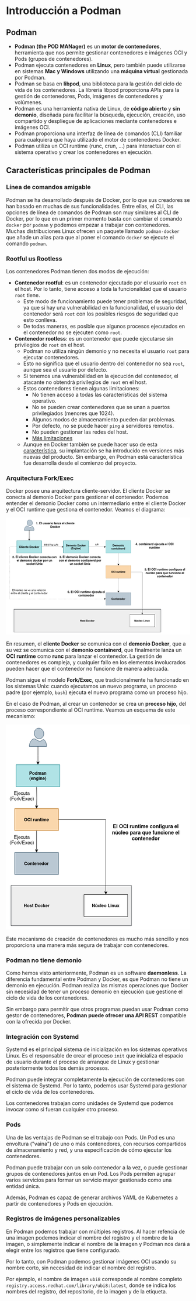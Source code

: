 # Introducción a Podman

## Podman

* **Podman (the POD MANager)** es un **motor de contenedores**, herramienta que nos permite gestionar contenedores e imágenes OCI y Pods (grupos de contenedores). 
* Podman ejecuta contenedores en **Linux**, pero también puede utilizarse en sistemas **Mac y Windows** utilizando una **máquina virtual** gestionada por Podman. 
* Podman se basa en **libpod**, una biblioteca para la gestión del ciclo de vida de los contenedores. La librería libpod proporciona APIs para la gestión de contenedores, Pods, imágenes de contenedores y volúmenes.
* Podman es una herramienta nativa de Linux, de **código abierto** y **sin demonio**, diseñada para facilitar la búsqueda, ejecución, creación, uso compartido y despliegue de aplicaciones mediante contenedores e imágenes OCI.
* Podman proporciona una interfaz de línea de comandos (CLI) familiar para cualquiera que haya utilizado el motor de contenedores Docker. 
* Podman utiliza un OCI runtime (runc, crun, ...) para interactuar con el sistema operativo y crear los contenedores en ejecución. 


## Características principales de Podman

### Línea de comandos amigable

Podman se ha desarrollado después de Docker, por lo que sus creadores se han basado en muchas de sus funcionalidades. Entre ellas, el CLI, las opciones de línea de comandos de Podman son muy similares al CLI de Docker, por lo que en un primer momento basta con cambiar el comando `docker` por `podman` y podemos empezar a trabajar con contenedores. Muchas distribuciones Linux ofrecen un paquete llamado `podman-docker` que añade un alias para que al poner el comando `docker` se ejecute el comando `podman`.

### Rootful us Rootless

Los contenedores Podman tienen dos modos de ejecución:

* **Contenedor rootful**: es un contenedor ejecutado por el usuario `root` en el host. Por lo tanto, tiene acceso a toda la funcionalidad que el usuario `root` tiene. 
    * Este modo de funcionamiento puede tener problemas de seguridad, ya que si hay una vulnerabilidad en la funcionalidad, el usuario del contenedor será `root` con los posibles riesgos de seguridad que esto conlleva.
    * De todas maneras, es posible que algunos procesos ejecutados en el contenedor no se ejecuten como `root`. 
* **Contenedor rootless**: es un contenedor que puede ejecutarse sin privilegios de `root` en el host. 
    * Podman no utiliza ningún demonio y no necesita el usuario `root` para ejecutar contenedores.
    * Esto no significa que el usuario dentro del contenedor no sea `root`, aunque sea el usuario por defecto.
    * Si tenemos una vulnerabilidad en la ejecución del contenedor, el atacante no obtendrá privilegios de `root` en el host.
    * Estos contenedores tienen algunas limitaciones:
        * No tienen acceso a todas las características del sistema operativo.
        * No se pueden crear contenedores que se unan a puertos privilegiados (menores que 1024).
        * Algunos modos de almacenamiento pueden dar problemas.
        * Por defecto, no se puede hacer `ping` a servidores remotos.
        * No pueden gestionar las redes del host.
        * [Más limitaciones](https://github.com/containers/podman/blob/master/rootless.md)
    * Aunque en Docker también se puede hacer uso de esta [característica](https://docs.docker.com/engine/security/rootless/), su implantación se ha introducido en versiones más nuevas del producto. Sin embargo, en Podman está característica fue desarrolla desde el comienzo del proyecto.

### Arquitectura Fork/Exec

Docker posee una arquitectura cliente-servidor. El cliente Docker se conecta al demonio Docker para gestionar el contenedor. Podemos entender el demonio Docker como un intermediario entre el cliente Docker y el OCI runtime que gestiona el contenedor. Veamos el diagrama:

![docker](img/docker.png)

En resumen, el **cliente Docker** se comunica con el **demonio Docker**, que a su vez se comunica con el **demonio containerd**, que finalmente lanza un **OCI runtime** como **runc** para lanzar el contenedor. La gestión de contenedores es compleja, y cualquier fallo en los elementos involucrados pueden hacer que el contenedor no funcione de manera adecuada.

Podman sigue el modelo **Fork/Exec**, que tradicionalmente ha funcionado en los sistemas Unix: cuando ejecutamos un nuevo programa, un proceso padre (por ejemplo, `bash`) ejecuta el nuevo programa como un proceso hijo.

En el caso de Podman, al crear un contenedor se crea un **proceso hijo**, del proceso correspondiente al OCI runtime. Veamos un esquema de este mecanismo:

![podman](img/podman.png)

Este mecanismo de creación de contenedores es mucho más sencillo y nos proporciona una manera más segura de trabajar con contenedores.

### Podman no tiene demonio

Como hemos visto anteriormente, Podman es un software **daemonless**. La diferencia fundamental entre Podman y Docker, es que Podman no tiene un demonio en ejecución. Podman realiza las mismas operaciones que Docker sin necesidad de tener un proceso demonio en ejecución que gestione el ciclo de vida de los contenedores.

Sin embargo para permitir que otros programas puedan usar Podman como gestor de contenedores, **Podman puede ofrecer una API REST** compatible con la ofrecida por Docker. 

### Integración con Systemd

Systemd es el principal sistema de inicialización en los sistemas operativos Linux. Es el responsable de crear el proceso `init` que inicializa el espacio de usuario durante el proceso de arranque de Linux y gestionar posteriormente todos los demás procesos.

Podman puede integrar completamente la ejecución de contenedores con el sistema de Systemd. Por lo tanto, podemos usar Systemd para gestionar el ciclo de vida de los contenedores.

Los contenedores trabajan como unidades de Systemd que podemos invocar como si fueran cualquier otro proceso.

### Pods

Una de las ventajas de Podman se el trabajo con Pods. Un Pod es una envoltura ("vaina") de uno o más contenedores, con recursos compartidos de almacenamiento y red, y una especificación de cómo ejecutar los contenedores.

Podman puede trabajar con un solo contenedor a la vez, o puede gestionar grupos de contenedores juntos en un Pod. Los Pods permiten agrupar varios servicios para formar un servicio mayor gestionado como una entidad única. 

Además, Podman es capaz de generar archivos YAML de Kubernetes a partir de contenedores y Pods en ejecución.

### Registros de imágenes personalizables

En Podman podemos trabajar con múltiples registros. Al hacer refencia de una imagen podemos indicar el nombre del registro y el nombre de la imagen, o simplemente indicar el nombre de la imagen y Podman nos dará a elegir entre los registros que tiene configurado.

Por lo tanto, con Podman podemos gestionar imágenes OCI usando su nombre corto, sin necesidad de indicar el nombre del registro. 

Por ejemplo, el nombre de imagen `ubi8` corresponde al nombre completo `registry.access.redhat.com/library/ubi8:latest`, donde se indica los nombres del registro, del repositorio, de la imagen y de la etiqueta.



